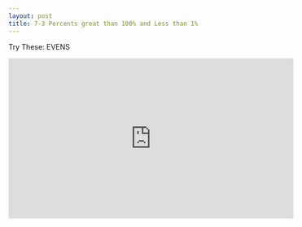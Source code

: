 ```yaml
---
layout: post
title: 7-3 Percents great than 100% and Less than 1%
---
```

Try These: EVENS
<iframe width="560" height="315" src="https://www.youtube.com/embed/lCh1gvgQvjw" frameborder="0" allow="autoplay; encrypted-media" allowfullscreen></iframe>
